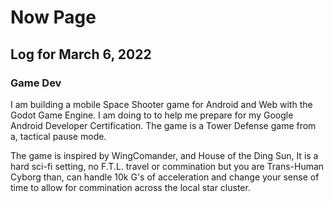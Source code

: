 # Now Page

## Log for March 6, 2022
### Game Dev  

I am building a mobile Space Shooter game for Android and Web with the Godot Game Engine. 
I am doing to to help me prepare for my Google Android Developer Certification. The game is a Tower Defense game from a, 
tactical pause mode. 

The game is inspired by WingComander, and House of the Ding Sun, It is a hard sci-fi setting, no F.T.L. travel or commination but you are Trans-Human Cyborg than,
can handle 10k G's of acceleration and change your sense of time to allow for commination across the local star cluster. 



